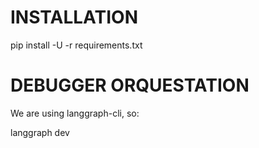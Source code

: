 # INSTALLATION

pip install -U -r requirements.txt

# DEBUGGER ORQUESTATION

We are using langgraph-cli, so:

langgraph dev


